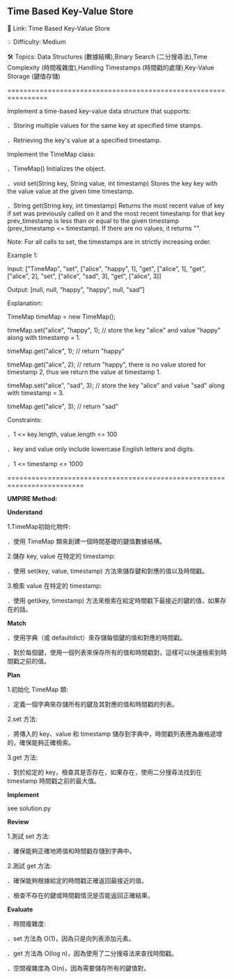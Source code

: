 **Time Based Key-Value Store**
-
🔗 Link: Time Based Key-Value Store

💡 Difficulty: Medium

🛠️ Topics: Data Structures (數據結構),Binary Search (二分搜尋法),Time Complexity (時間複雜度),Handling Timestamps (時間戳的處理),Key-Value Storage (鍵值存儲)

================================================================

Implement a time-based key-value data structure that supports:

．Storing multiple values for the same key at specified time stamps.

．Retrieving the key's value at a specified timestamp.

Implement the TimeMap class:

．TimeMap() Initializes the object.

．void set(String key, String value, int timestamp) Stores the key key with the value value at the given time timestamp.

．String get(String key, int timestamp) Returns the most recent value of key if set was previously called on it and the most recent timestamp for that key prev_timestamp is less than or equal to the given timestamp (prev_timestamp <= timestamp). If there are no values, it returns "".

Note: For all calls to set, the timestamps are in strictly increasing order.

Example 1:

Input:
["TimeMap", "set", ["alice", "happy", 1], "get", ["alice", 1], "get", ["alice", 2], "set", ["alice", "sad", 3], "get", ["alice", 3]]

Output:
[null, null, "happy", "happy", null, "sad"]

Explanation:

TimeMap timeMap = new TimeMap();

timeMap.set("alice", "happy", 1);  // store the key "alice" and value "happy" along with timestamp = 1.

timeMap.get("alice", 1);           // return "happy"

timeMap.get("alice", 2);           // return "happy", there is no value stored for timestamp 2, thus we return the value at timestamp 1.

timeMap.set("alice", "sad", 3);    // store the key "alice" and value "sad" along with timestamp = 3.

timeMap.get("alice", 3);           // return "sad"

Constraints:

．1 <= key.length, value.length <= 100

．key and value only include lowercase English letters and digits.

．1 <= timestamp <= 1000

=========================================================================

**UMPIRE Method:**

**Understand**

1.TimeMap初始化物件:

．使用 TimeMap 類來創建一個時間基礎的鍵值數據結構。

2.儲存 key, value 在特定的 timestamp:

．使用 set(key, value, timestamp) 方法來儲存鍵和對應的值以及時間戳。

3.檢索 value 在特定的 timestamp:

．使用 get(key, timestamp) 方法來檢索在給定時間戳下最接近的鍵的值，如果存在的話。

**Match**

．使用字典（或 defaultdict）來存儲每個鍵的值和對應的時間戳。

．對於每個鍵，使用一個列表來保存所有的值和時間戳對。這樣可以快速檢索到時間戳之前的值。

**Plan**

1.初始化 TimeMap 類:

．定義一個字典來存儲所有的鍵及其對應的值和時間戳的列表。

2.set 方法:

．將傳入的 key、value 和 timestamp 儲存到字典中，時間戳列表應為嚴格遞增的，確保能夠正確檢索。

3.get 方法:

．對於給定的 key，檢查其是否存在，如果存在，使用二分搜尋法找到在 timestamp 時間戳之前的最大值。

**Implement**

see solution.py

**Review**

1.測試 set 方法:

．確保能夠正確地將值和時間戳存儲到字典中。

2.測試 get 方法:

．確保能夠根據給定的時間戳正確返回最接近的值。

．檢查不存在的鍵或時間戳情況是否能返回正確結果。

**Evaluate**

．時間複雜度:
  
  ．set 方法為 O(1)，因為只是向列表添加元素。
  
  ．get 方法為 O(log n)，因為使用了二分搜尋法來查找時間戳。

．空間複雜度為 O(n)，因為需要儲存所有的鍵值對。




